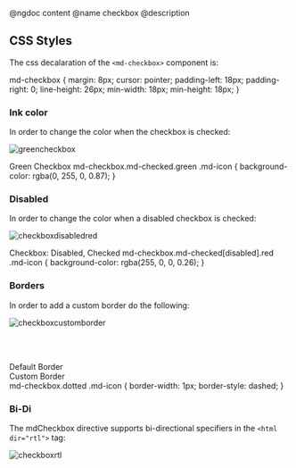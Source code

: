 @ngdoc content
@name checkbox
@description

<h2>  CSS Styles</h2>

The css decalaration of the `<md-checkbox>` component is:

<hljs lang="css">
 md-checkbox {
   margin: 8px;
   cursor: pointer;
   padding-left: 18px;
   padding-right: 0;
   line-height: 26px;
   min-width: 18px;
   min-height: 18px;
 }
</hljs>

<br/>
<h3> Ink color</h3>

<p>In order to change the color when the checkbox is checked:</p>

![greencheckbox](https://cloud.githubusercontent.com/assets/1292882/8035909/b2130da0-0dfc-11e5-932f-4424d3b46d5b.PNG)

<hljs lang="html">
<md-checkbox class="green">
   Green Checkbox
</md-checkbox>
</hljs>

 <hljs lang="css">
 md-checkbox.md-checked.green .md-icon {
  background-color: rgba(0, 255, 0, 0.87);
 }
 </hljs>


<br/>
<h3> Disabled</h3>

<p>In order to change the color when a disabled checkbox is checked:</p>

![checkboxdisabledred](https://cloud.githubusercontent.com/assets/1292882/8036177/dc941a86-0dfe-11e5-8892-ac19ec6926fe.PNG)
<br/>

<hljs lang="html">
<md-checkbox ng-disabled="true" class="red" ng-model="data.cb4" ng-init="data.cb4=true">
  Checkbox: Disabled, Checked
</md-checkbox>
</hljs>

 <hljs lang="css">
md-checkbox.md-checked[disabled].red .md-icon {
  background-color: rgba(255, 0, 0, 0.26);
}
 </hljs>

<br/>
<h3>  Borders</h3>
<p>In order to add a custom border do the following:</p>

![checkboxcustomborder](https://cloud.githubusercontent.com/assets/1292882/8037214/388dd40c-0e05-11e5-82a7-4bfa2541e968.PNG)

<br/><br/>
<hljs lang="html">
 <div>
  <md-checkbox ng-model="data.cb2" aria-label="Checkbox 2" ng-true-value="'yup'" ng-false-value="'nope'">
   Default Border
  </md-checkbox>
 </div>
 <div>
  <md-checkbox ng-model="data.cb2" aria-label="Checkbox 2" ng-true-value="'yup'" class="dotted" ng-false-value="'nope'">
     Custom Border
  </md-checkbox>
 </div>
</hljs>
<hljs lang="css">
md-checkbox.dotted .md-icon {
 border-width: 1px;
 border-style: dashed;
}
</hljs>



<br/>
<h3> Bi-Di </h3>

The mdCheckbox directive supports bi-directional specifiers in the `<html dir="rtl">` tag:

![checkboxrtl](https://cloud.githubusercontent.com/assets/1292882/8036091/fb40bcf6-0dfd-11e5-8319-25e68939d1a3.PNG)


